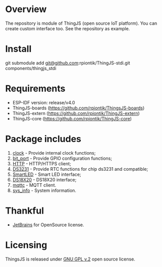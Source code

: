 # Overview
The repository is module of ThingJS (open source IoT platform). 
You can create custom interface too. See the repository as example.

# Install
git submodule add git@github.com:rpiontik/ThingJS-stdi.git components/thingjs_stdi

# Requirements
* ESP-IDF version: release/v4.0
* ThingJS-boards (https://github.com/rpiontik/ThingsJS-boards)
* ThingJS-extern (https://github.com/rpiontik/ThingJS-extern)
* ThingJS-core (https://github.com/rpiontik/ThingJS-core)

# Package includes
1. [clock](/implementation/CLOCK.md) - Provide internal clock functions;
2. [bit_port](/implementation/BIT_PORT.md) - Provide GPIO configuration functions;
3. [HTTP](/implementation/HTTP.md) - HTTP/HTTPS client;
4. [DS3231](/implementation/DS3231.md) - Provide RTC functions for chip ds3231 and compatible;
5. [SmartLED](/implementation/SMART_LED.md) - Smart LED interface;
6. [DS18X20](/implementation/DS18X20.md) - DS18X20 interface;
7. [mqttc](/implementation/MQTT_CLIENT.md) - MQTT client.
8. [sys_info](/implementation/SYS_INFO.md) - System information.

# Thankful
* [JetBrains](https://www.jetbrains.com/) for OpenSource license.

# Licensing
ThingsJS is released under
[GNU GPL v.2](http://www.gnu.org/licenses/old-licenses/gpl-2.0.html)
open source license.




